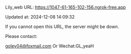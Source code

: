 Lily_web URL: https://1047-61-165-102-156.ngrok-free.app

Updated at: 2024-12-08 14:09:32

If you cannot open this URL, the server might be down.

Please contact: 

goley04@foxmail.com Or Wechat:GL_yeaH